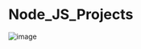 # Node_JS_Projects
 
![image](https://user-images.githubusercontent.com/64496391/161418992-acf5cde7-702d-4adf-8243-ac3cd24787d2.png)

